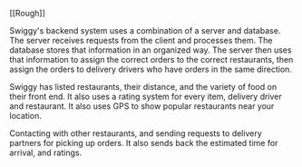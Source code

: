 [[Rough]]

Swiggy's backend system uses a combination of a server and database. The server receives requests from the client and processes them. The database stores that information in an organized way. The server then uses that information to assign the correct orders to the correct restaurants, then assign the orders to delivery drivers who have orders in the same direction.

Swiggy has listed restaurants, their distance, and the variety of food on their front end. It also uses a rating system for every item, delivery driver and restaurant. It also uses GPS to show popular restaurants near your location.


Contacting with other restaurants, and sending requests to delivery partners for picking up orders. It also sends back the estimated time for arrival, and ratings.